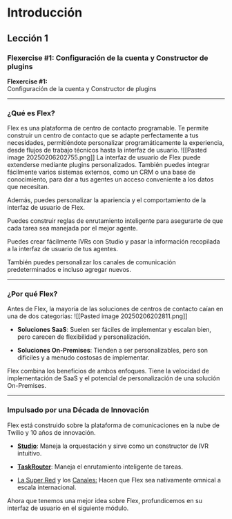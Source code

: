 
# Introducción
## Lección 1
### Flexercise #1: Configuración de la cuenta y Constructor de plugins

**Flexercise #1:**  
Configuración de la cuenta y Constructor de plugins

---

### ¿Qué es Flex?

Flex es una plataforma de centro de contacto programable. Te permite construir un centro de contacto que se adapte perfectamente a tus necesidades, permitiéndote personalizar programáticamente la experiencia, desde flujos de trabajo técnicos hasta la interfaz de usuario.
![[Pasted image 20250206202755.png]]
La interfaz de usuario de Flex puede extenderse mediante plugins personalizados. También puedes integrar fácilmente varios sistemas externos, como un CRM o una base de conocimiento, para dar a tus agentes un acceso conveniente a los datos que necesitan.

Además, puedes personalizar la apariencia y el comportamiento de la interfaz de usuario de Flex.

Puedes construir reglas de enrutamiento inteligente para asegurarte de que cada tarea sea manejada por el mejor agente.

Puedes crear fácilmente IVRs con Studio y pasar la información recopilada a la interfaz de usuario de tus agentes.

También puedes personalizar los canales de comunicación predeterminados e incluso agregar nuevos.

---

### ¿Por qué Flex?

Antes de Flex, la mayoría de las soluciones de centros de contacto caían en una de dos categorías:
![[Pasted image 20250206202811.png]]

- **Soluciones SaaS**: Suelen ser fáciles de implementar y escalan bien, pero carecen de flexibilidad y personalización.
  
- **Soluciones On-Premises**: Tienden a ser personalizables, pero son difíciles y a menudo costosas de implementar.

Flex combina los beneficios de ambos enfoques. Tiene la velocidad de implementación de SaaS y el potencial de personalización de una solución On-Premises.

---

### Impulsado por una Década de Innovación

Flex está construido sobre la plataforma de comunicaciones en la nube de Twilio y 10 años de innovación.

- [**Studio**](https://www.twilio.com/studio): Maneja la orquestación y sirve como un constructor de IVR intuitivo.
  
- [**TaskRouter**](https://www.twilio.com/taskrouter): Maneja el enrutamiento inteligente de tareas.
  
- [La Super Red](https://www.twilio.com/super-network) y los [Canales:](https://www.twilio.com/channels) Hacen que Flex sea nativamente omnical a escala internacional.

Ahora que tenemos una mejor idea sobre Flex, profundicemos en su interfaz de usuario en el siguiente módulo.

